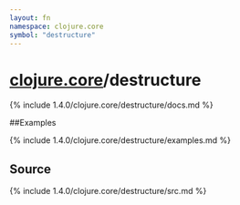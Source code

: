 ```yaml
---
layout: fn
namespace: clojure.core
symbol: "destructure"
---
```


# [clojure.core](../)/destructure

{% include 1.4.0/clojure.core/destructure/docs.md %}

##Examples

{% include 1.4.0/clojure.core/destructure/examples.md %}
## Source
{% include 1.4.0/clojure.core/destructure/src.md %}

